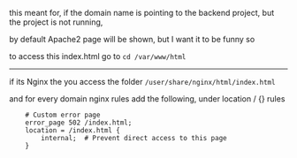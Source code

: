this meant for, if the domain name is pointing to the backend project, but the project is not running, 

by default Apache2 page will be shown, but I want it to be funny so 

to access this index.html go to 
`cd /var/www/html`

---

if its Nginx the you access the folder `/user/share/nginx/html/index.html`

and for every domain nginx rules add the following, under location / {} rules

```
    # Custom error page
    error_page 502 /index.html;
    location = /index.html {
        internal;  # Prevent direct access to this page
    }
```
